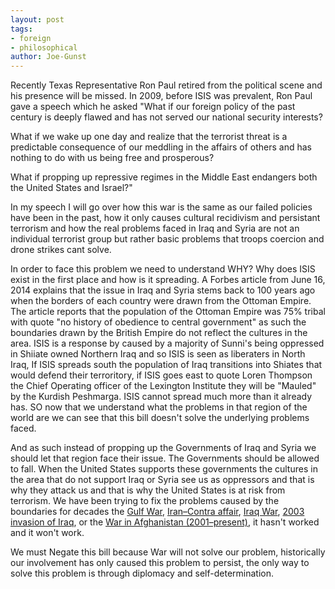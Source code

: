 ```yaml
---
layout: post
tags: 
- foreign 
- philosophical
author: Joe-Gunst
---
```

Recently Texas Representative Ron Paul retired from the political scene and his presence will be missed. In 2009, before ISIS was prevalent, Ron Paul gave a speech which he asked "What if our foreign policy of the past century is deeply flawed and has not served our national security interests?

What if we wake up one day and realize that the terrorist threat is a predictable consequence of our meddling in the affairs of others and has nothing to do with us being free and prosperous?

What if propping up repressive regimes in the Middle East endangers both the United States and Israel?"

In my speech I will go over how this war is the same as our failed policies have been in the past, how it only causes cultural recidivism and persistant terrorism and how the real problems faced in Iraq and Syria are not an individual terrorist group but rather basic problems that troops coercion and drone strikes cant solve.

In order to face this problem we need to understand WHY? Why does ISIS exist in the first place and how is it spreading. A Forbes article from June 16, 2014 explains that the issue in Iraq and Syria stems back to 100 years ago when the borders of each country were drawn from the Ottoman Empire. The article reports that the population of the Ottoman Empire was 75% tribal with quote "no history of obedience to central government" as such the boundaries drawn by the British Empire do not reflect the cultures in the area. ISIS is a response by caused by a majority of Sunni's being oppressed in Shiiate owned Northern Iraq and so ISIS is seen as liberaters in North Iraq, If ISIS spreads south the population of Iraq transitions into Shiates that would defend their terroritory, if ISIS goes east to quote Loren Thompson the Chief Operating officer of the Lexington Institute they will be "Mauled" by the Kurdish Peshmarga. ISIS cannot spread much more than it already has. SO now that we understand what the problems in that region of the world are we can see that this bill doesn't solve the underlying problems faced.

And as such instead of propping up the Governments of Iraq and Syria we should let that region face their issue. The Governments should be allowed to fall. When the United States supports these governments the cultures in the area that do not support Iraq or Syria see us as oppressors and that is why they attack us and that is why the United States is at risk from terrorism. We have been trying to fix the problems caused by the boundaries for decades the [Gulf War](https://en.wikipedia.org/wiki/Gulf_War), [Iran–Contra affair](https://en.wikipedia.org/wiki/Iran%E2%80%93Contra_affair), [Iraq War](https://en.wikipedia.org/wiki/Iraq_War), [2003 invasion of Iraq](https://en.wikipedia.org/wiki/2003_invasion_of_Iraq), or the [War in Afghanistan (2001–present)](https://en.wikipedia.org/wiki/War_in_Afghanistan_(2001%E2%80%93present)), it hasn't worked and it won't work.

We must Negate this bill because War will not solve our problem, historically our involvement has only caused this problem to persist, the only way to solve this problem is through diplomacy and self-determination.
